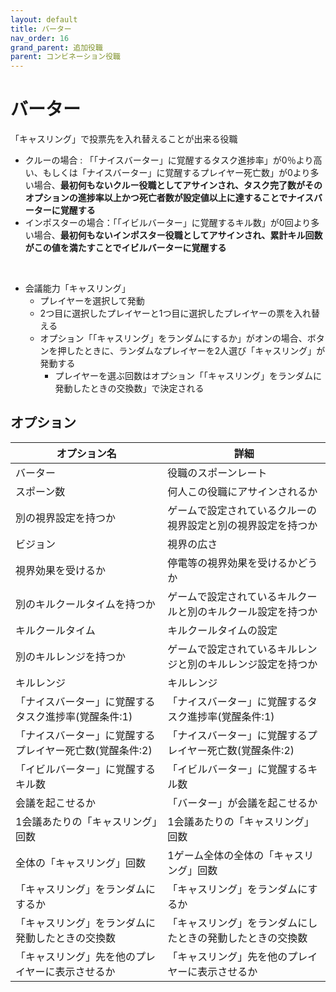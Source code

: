 ```yaml
---
layout: default
title: バーター
nav_order: 16
grand_parent: 追加役職
parent: コンビネーション役職
---
```


# バーター

「キャスリング」で投票先を入れ替えることが出来る役職<br>
 - クルーの場合 : 「「ナイスバーター」に覚醒するタスク進捗率」が0％より高い、もしくは「ナイスバーター」に覚醒するプレイヤー死亡数」が0より多い場合、**最初何もないクルー役職としてアサインされ、タスク完了数がそのオプションの進捗率以上かつ死亡者数が設定値以上に達することでナイスバーターに覚醒する**
 - インポスターの場合：「「イビルバーター」に覚醒するキル数」が0回より多い場合、**最初何もないインポスター役職としてアサインされ、累計キル回数がこの値を満たすことでイビルバーターに覚醒する**

<br>

- 会議能力「キャスリング」
    - プレイヤーを選択して発動
    - 2つ目に選択したプレイヤーと1つ目に選択したプレイヤーの票を入れ替える
    - オプション「「キャスリング」をランダムにするか」がオンの場合、ボタンを押したときに、ランダムなプレイヤーを2人選び「キャスリング」が発動する
        - プレイヤーを選ぶ回数はオプション「「キャスリング」をランダムに 発動したときの交換数」で決定される

## オプション
| オプション名 | 詳細 |
| ---- | ---- |
| バーター | 役職のスポーンレート |
| スポーン数 | 何人この役職にアサインされるか |
| 別の視界設定を持つか | ゲームで設定されているクルーの視界設定と別の視界設定を持つか |
| ビジョン | 視界の広さ |
| 視界効果を受けるか | 停電等の視界効果を受けるかどうか |
|  別のキルクールタイムを持つか  | ゲームで設定されているキルクールと別のキルクール設定を持つか |
|  キルクールタイム  |  キルクールタイムの設定  |
|  別のキルレンジを持つか  |  ゲームで設定されているキルレンジと別のキルレンジ設定を持つか  |
|  キルレンジ  |  キルレンジ  |
| 「ナイスバーター」に覚醒するタスク進捗率(覚醒条件:1) | 「ナイスバーター」に覚醒するタスク進捗率(覚醒条件:1) |
| 「ナイスバーター」に覚醒するプレイヤー死亡数(覚醒条件:2) | 「ナイスバーター」に覚醒するプレイヤー死亡数(覚醒条件:2) |
| 「イビルバーター」に覚醒するキル数 | 「イビルバーター」に覚醒するキル数 |
| 会議を起こせるか | 「バーター」が会議を起こせるか |
| 1会議あたりの「キャスリング」回数 | 1会議あたりの「キャスリング」回数 |
| 全体の「キャスリング」回数 | 1ゲーム全体の全体の「キャスリング」回数 |
| 「キャスリング」をランダムにするか | 「キャスリング」をランダムにするか |
| 「キャスリング」をランダムに発動したときの交換数 | 「キャスリング」をランダムにしたときの発動したときの交換数 |
| 「キャスリング」先を他のプレイヤーに表示させるか | 「キャスリング」先を他のプレイヤーに表示させるか |

